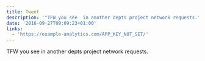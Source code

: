```yaml
---
title: Tweet
description: '"TFW you see  in another depts project network requests."'
date: '2016-09-27T09:09:23+01:00'
links:
  - 'https://example-analytics.com/APP_KEY_NOT_SET/'
---
```

TFW you see  in another depts project network requests.
